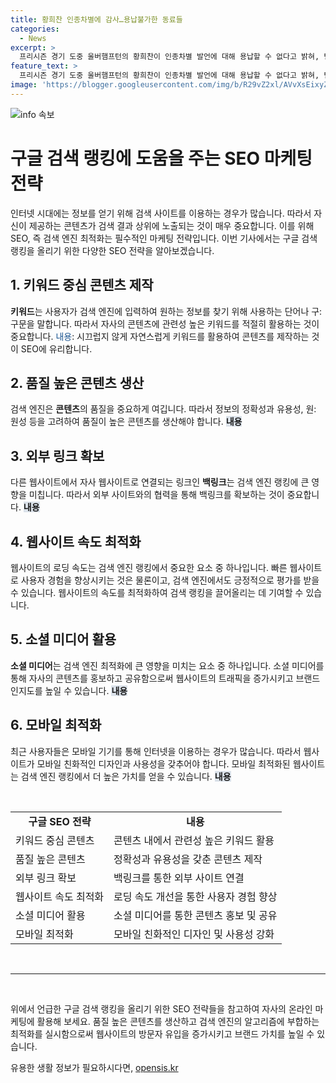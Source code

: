 ```yaml
---
title: 황희찬 인종차별에 감사…용납불가한 동료들
categories:
  - News
excerpt: >
  프리시즌 경기 도중 울버햄프턴의 황희찬이 인종차별 발언에 대해 용납할 수 없다고 밝혀, 팀 동료들에게 감사를 전했다. MLB 올스타전에서 국가 제창을 망친 가수가 술에 취했다고 인정한 뒤 자진하여 재활시설에 입소했다. 또한, 공항에서 과잉 경호를 받은 변우석에 대한 논란이 있고, 여직원에게 체액 테러를 한 남성이 자수한 사건도 소개됐다. #황희찬 #인종차별 #고음불가 #변우석 #과잉경호 #체액테러
feature_text: >
  프리시즌 경기 도중 울버햄프턴의 황희찬이 인종차별 발언에 대해 용납할 수 없다고 밝혀, 팀 동료들에게 감사를 전했다. MLB 올스타전에서 국가 제창을 망친 가수가 술에 취했다고 인정한 뒤 자진하여 재활시설에 입소했다. 또한, 공항에서 과잉 경호를 받은 변우석에 대한 논란이 있고, 여직원에게 체액 테러를 한 남성이 자수한 사건도 소개됐다. #황희찬 #인종차별 #고음불가 #변우석 #과잉경호 #체액테러
image: 'https://blogger.googleusercontent.com/img/b/R29vZ2xl/AVvXsEixyZcFfHzMRdzZMjFBmAUKJYCLCGyLL1o632UiGVXcaFdKo_bkvkuCioo0uUKlGfBVcT3P84aROyZIXSBEx3Aw5nCQ3pTgDom1WDC4m8eifvWiAmWEEVb4x6G_l8C0QH225ldMjyaFvpxGEBGNO37VmDTDMHGhJPq73UglMfDca1-0aw/s1600/blogspot.png'
---
```


<p><img src="https://blogger.googleusercontent.com/img/b/R29vZ2xl/AVvXsEixyZcFfHzMRdzZMjFBmAUKJYCLCGyLL1o632UiGVXcaFdKo_bkvkuCioo0uUKlGfBVcT3P84aROyZIXSBEx3Aw5nCQ3pTgDom1WDC4m8eifvWiAmWEEVb4x6G_l8C0QH225ldMjyaFvpxGEBGNO37VmDTDMHGhJPq73UglMfDca1-0aw/s1600/blogspot.png" alt="info 속보" /></p>

<h1>구글 검색 랭킹에 도움을 주는 SEO 마케팅 전략</h1>

<p data-ke-size="size16">인터넷 시대에는 정보를 얻기 위해 검색 사이트를 이용하는 경우가 많습니다. 따라서 자신이 제공하는 콘텐츠가 검색 결과 상위에 노출되는 것이 매우 중요합니다. 이를 위해 SEO, 즉 검색 엔진 최적화는 필수적인 마케팅 전략입니다. 이번 기사에서는 구글 검색 랭킹을 올리기 위한 다양한 SEO 전략을 알아보겠습니다.</p>

<h2 data-ke-size="size26">1. 키워드 중심 콘텐츠 제작</h2>

<p data-ke-size="size16"><b>키워드</b>는 사용자가 검색 엔진에 입력하여 원하는 정보를 찾기 위해 사용하는 단어나 구: 구문을 말합니다. 따라서 자사의 콘텐츠에 관련성 높은 키워드를 적절히 활용하는 것이 중요합니다. <span style="color: #1a5490;">내용</span>: 시끄럽지 않게 자연스럽게 키워드를 활용하여 콘텐츠를 제작하는 것이 SEO에 유리합니다.</p>

<h2 data-ke-size="size26">2. 품질 높은 콘텐츠 생산</h2>

<p data-ke-size="size16">검색 엔진은 <b>콘텐츠</b>의 품질을 중요하게 여깁니다. 따라서 정보의 정확성과 유용성, 원: 원성 등을 고려하여 품질이 높은 콘텐츠를 생산해야 합니다. <b><span style="background-color: #21538527;">내용</span></b></p>

<h2 data-ke-size="size26">3. 외부 링크 확보</h2>

<p data-ke-size="size16">다른 웹사이트에서 자사 웹사이트로 연결되는 링크인 <b>백링크</b>는 검색 엔진 랭킹에 큰 영향을 미칩니다. 따라서 외부 사이트와의 협력을 통해 백링크를 확보하는 것이 중요합니다. <b><span style="background-color: #21538527;">내용</span></b></p>

<h2 data-ke-size="size26">4. 웹사이트 속도 최적화</h2>

<p data-ke-size="size16">웹사이트의 로딩 속도는 검색 엔진 랭킹에서 중요한 요소 중 하나입니다. 빠른 웹사이트로 사용자 경험을 향상시키는 것은 물론이고, 검색 엔진에서도 긍정적으로 평가를 받을 수 있습니다. 웹사이트의 속도를 최적화하여 검색 랭킹을 끌어올리는 데 기여할 수 있습니다.</p>

<h2 data-ke-size="size26">5. 소셜 미디어 활용</h2>

<p data-ke-size="size16"><b>소셜 미디어</b>는 검색 엔진 최적화에 큰 영향을 미치는 요소 중 하나입니다. 소셜 미디어를 통해 자사의 콘텐츠를 홍보하고 공유함으로써 웹사이트의 트래픽을 증가시키고 브랜드 인지도를 높일 수 있습니다. <b><span style="background-color: #21538527;">내용</span></b></p>

<h2 data-ke-size="size26">6. 모바일 최적화</h2>

<p data-ke-size="size16">최근 사용자들은 모바일 기기를 통해 인터넷을 이용하는 경우가 많습니다. 따라서 웹사이트가 모바일 친화적인 디자인과 사용성을 갖추어야 합니다. 모바일 최적화된 웹사이트는 검색 엔진 랭킹에서 더 높은 가치를 얻을 수 있습니다. <b><span style="background-color: #21538527;">내용</span></b></p>

<p data-ke-size="size16">&nbsp;</p>

<table>
<tbody>
<tr>
<td style="text-align: center; height: 17px;"><b>구글 SEO 전략</b></td>
<td style="text-align: center; height: 17px;"><b>내용</b></td>
</tr>
<tr>
<td style="text-align: left;">키워드 중심 콘텐츠</td>
<td style="text-align: left;">콘텐츠 내에서 관련성 높은 키워드 활용</td>
</tr>
<tr>
<td style="text-align: left;">품질 높은 콘텐츠</td>
<td style="text-align: left;">정확성과 유용성을 갖춘 콘텐츠 제작</td>
</tr>
<tr>
<td style="text-align: left;">외부 링크 확보</td>
<td style="text-align: left;">백링크를 통한 외부 사이트 연결</td>
</tr>
<tr>
<td style="text-align: left;">웹사이트 속도 최적화</td>
<td style="text-align: left;">로딩 속도 개선을 통한 사용자 경험 향상</td>
</tr>
<tr>
<td style="text-align: left;">소셜 미디어 활용</td>
<td style="text-align: left;">소셜 미디어를 통한 콘텐츠 홍보 및 공유</td>
</tr>
<tr>
<td style="text-align: left;">모바일 최적화</td>
<td style="text-align: left;">모바일 친화적인 디자인 및 사용성 강화</td>
</tr>
</tbody>
</table>

<p data-ke-size="size16">&nbsp;</p>

<hr>

<p data-ke-size="size16">&nbsp;</p>

<p data-ke-size="size16">위에서 언급한 구글 검색 랭킹을 올리기 위한 SEO 전략들을 참고하여 자사의 온라인 마케팅에 활용해 보세요. 품질 높은 콘텐츠를 생산하고 검색 엔진의 알고리즘에 부합하는 최적화를 실시함으로써 웹사이트의 방문자 유입을 증가시키고 브랜드 가치를 높일 수 있습니다.</p>
유용한 생활 정보가 필요하시다면, <a href="https://opensis.kr" rel="dofollow">opensis.kr</a>


